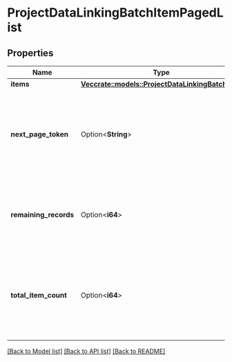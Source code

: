 # ProjectDataLinkingBatchItemPagedList

## Properties

Name | Type | Description | Notes
------------ | ------------- | ------------- | -------------
**items** | [**Vec<crate::models::ProjectDataLinkingBatchItem>**](ProjectDataLinkingBatchItem.md) |  | 
**next_page_token** | Option<**String**> | The cursor to request the next page. For offset-based paging the value is an empty string. | [optional]
**remaining_records** | Option<**i64**> | The number of records remaining (used in cursor based pagination) | [optional]
**total_item_count** | Option<**i64**> | The total number of records matching the search criteria (used in offset based pagination) | [optional]

[[Back to Model list]](../README.md#documentation-for-models) [[Back to API list]](../README.md#documentation-for-api-endpoints) [[Back to README]](../README.md)


